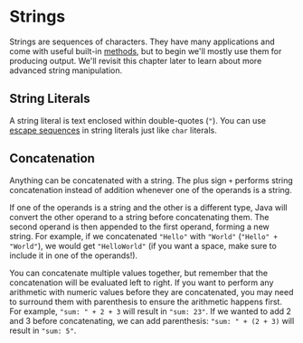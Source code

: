# Strings

Strings are sequences of characters. They have many applications and come with
useful built-in [methods](../quickstart/functions.md#methods), but to begin
we'll mostly use them for producing output. We'll revisit this chapter later to
learn about more advanced string manipulation.

## String Literals

A string literal is text enclosed within double-quotes (`"`). You can use
[escape sequences](./numeric/chars.md#escape-sequences) in string literals just
like `char` literals.

## Concatenation

Anything can be concatenated with a string. The plus sign `+` performs string
concatenation instead of addition whenever one of the operands is a string.

If one of the operands is a string and the other is a different type, Java will
convert the other operand to a string before concatenating them. The second
operand is then appended to the first operand, forming a new string. For
example, if we concatenated `"Hello"` with `"World"` (`"Hello" + "World"`), we
would get `"HelloWorld"` (if you want a space, make sure to include it in one of
the operands!).

You can concatenate multiple values together, but remember that the
concatenation will be evaluated left to right. If you want to perform any
arithmetic with numeric values before they are concatenated, you may need to
surround them with parenthesis to ensure the arithmetic happens first. For
example, `"sum: " + 2 + 3` will result in `"sum: 23"`. If we wanted to add 2
and 3 before concatenating, we can add parenthesis: `"sum: " + (2 + 3)` will
result in `"sum: 5"`.
